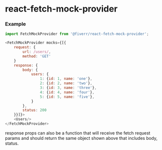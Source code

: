# react-fetch-mock-provider

### Example

```js
import FetchMockProvider from '@fiverr/react-fetch-mock-provider';

<FetchMockProvider mocks={[{
    request: {
        url: /users/,
        method: 'GET'
    }
    response: {
        body: {
            users: {
                1: {id: 1, name: 'one'},
                2: {id: 2, name: 'two'},
                3: {id: 3, name: 'three'},
                4: {id: 4, name: 'four'},
                5: {id: 5, name: 'five'},
            }
        },
        status: 200
    }}]}>
    <Users/>
</FetchMockProvider>
```

response props can also be a function that will receive the fetch request params and should return the same object shown above that includes body, status.
